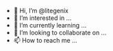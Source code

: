 - 👋 Hi, I’m @litegenix
- 👀 I’m interested in ...
- 🌱 I’m currently learning ...
- 💞️ I’m looking to collaborate on ...
- 📫 How to reach me ...

<!---
litegenix/litegenix is a ✨ special ✨ repository because its `README.md` (this file) appears on your GitHub profile.
You can click the Preview link to take a look at your changes.
--->
